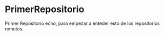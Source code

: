 # PrimerRepositorio
Primer Repositorio echo, para empezar a enteder esto de los repositorios remotos.
